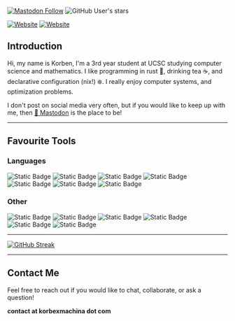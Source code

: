 <a href="https://mstdn.social/@korbexmachina"><img alt="Mastodon Follow" src="https://img.shields.io/mastodon/follow/111241682444252760?domain=https%3A%2F%2Fmstdn.social"></a>
![GitHub User's stars](https://img.shields.io/github/stars/korbexmachina)

<a href="https://korbexmachina.com"><img alt="Website" src="https://img.shields.io/website?url=https%3A%2F%2Fkorbexmachina.com&style=for-the-badge&logo=htmx"></a>
<a href="https://blog.korbexmachina.com"><img alt="Website" src="https://img.shields.io/website?url=https%3A%2F%2Fblog.korbexmachina.com&style=for-the-badge&logo=rss&label=blog"></a>

## Introduction

Hi, my name is Korben, I'm a 3rd year student at UCSC studying computer science and mathematics.
I like programming in rust 🦀, drinking tea ☕, and declarative configuration (nix!) ❄️.
I really enjoy computer systems, and optimization problems.

I don't post on social media very often, but if you would like to keep up with me, then [🦣 Mastodon](https://mstdn.social/@korbexmachina) is the place to be!

---

## Favourite Tools

### Languages

![Static Badge](https://img.shields.io/badge/Rust-_?style=for-the-badge&logo=Rust&color=orange)
![Static Badge](https://img.shields.io/badge/Go-_?style=for-the-badge&logo=go&color=lightblue)
![Static Badge](https://img.shields.io/badge/C-_?style=for-the-badge&logo=c&color=white)
![Static Badge](https://img.shields.io/badge/Python-_?style=for-the-badge&logo=python&logoColor=4B8BBE&color=FFE873)
![Static Badge](https://img.shields.io/badge/Bash-_?style=for-the-badge&logo=gnubash&color=black)
![Static Badge](https://img.shields.io/badge/Gleam-_?style=for-the-badge&logo=gleam&color=f3b2ef)
![Static Badge](https://img.shields.io/badge/RISCV-_?style=for-the-badge&logo=riscv&color=darkblue)

### Other

![Static Badge](https://img.shields.io/badge/Nix-_?style=for-the-badge&logo=nixos&color=white)
![Static Badge](https://img.shields.io/badge/PostgreSQL-_?style=for-the-badge&logo=postgresql&logoColor=white&color=blue)
![Static Badge](https://img.shields.io/badge/SQLite-_?style=for-the-badge&logo=sqlite&color=teal)
![Static Badge](https://img.shields.io/badge/Docker-_?style=for-the-badge&logo=docker&color=white)
![Static Badge](https://img.shields.io/badge/GitHub_Actions-_?style=for-the-badge&logo=githubactions&logoColor=lightblue&color=black)
![Static Badge](https://img.shields.io/badge/Ollama-_?style=for-the-badge&logo=ollama&color=gray)

---

[![GitHub Streak](https://streak-stats.demolab.com?user=korbexmachina&theme=catppuccin-mocha&hide_border=true)](https://git.io/streak-stats)

---

## Contact Me

Feel free to reach out if you would like to chat, collaborate, or ask a question!

**contact at korbexmachina dot com**
